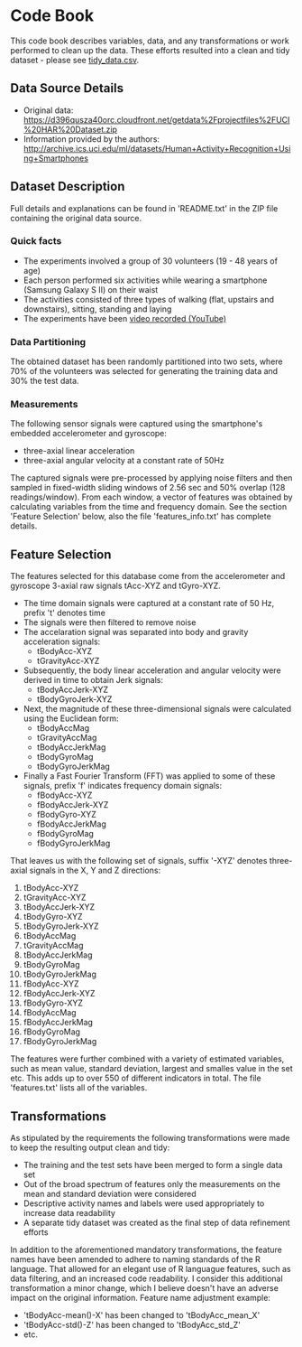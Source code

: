 # Code Book 
This code book describes variables, data, and any transformations or work  performed to clean up the data. 
These efforts resulted into a clean and tidy dataset - please see [tidy_data.csv](https://github.com/zezutom/GetAndCleanDataProject/blob/master/tidy_data.csv).

## Data Source Details
* Original data: https://d396qusza40orc.cloudfront.net/getdata%2Fprojectfiles%2FUCI%20HAR%20Dataset.zip
* Information provided by the authors: http://archive.ics.uci.edu/ml/datasets/Human+Activity+Recognition+Using+Smartphones

## Dataset Description
Full details and explanations can be found in 'README.txt' in the ZIP file containing the original data source.

### Quick facts
* The experiments involved a group of 30 volunteers (19 - 48 years of age)
* Each person performed six activities while wearing a smartphone (Samsung Galaxy S II) on their waist
* The activities consisted of three types of walking (flat, upstairs and downstairs), sitting, standing and laying
* The experiments have been [video recorded (YouTube)](http://www.youtube.com/watch?v=XOEN9W05_4A)

### Data Partitioning
The obtained dataset has been randomly partitioned into two sets, where 70% of the volunteers was selected for generating the training data and 30% the test data.

### Measurements
The following sensor signals were captured using the smartphone's embedded accelerometer and gyroscope:
* three-axial linear acceleration
* three-axial angular velocity at a constant rate of 50Hz

The captured signals were pre-processed by applying noise filters and then sampled in fixed-width sliding windows of 2.56 sec and 50% overlap (128 readings/window). From each window, a vector of features was obtained by calculating variables from the time and frequency domain. See the section 'Feature Selection' below, also the file 'features_info.txt' has complete details.

## Feature Selection
The features selected for this database come from the accelerometer and gyroscope 3-axial raw signals tAcc-XYZ and tGyro-XYZ. 

* The time domain signals were captured at a constant rate of 50 Hz, prefix 't' denotes time
* The signals were then filtered to remove noise
* The accelaration signal was separated into body and gravity acceleration signals: 
  * tBodyAcc-XYZ
  * tGravityAcc-XYZ
* Subsequently, the body linear acceleration and angular velocity were derived in time to obtain Jerk signals:
  * tBodyAccJerk-XYZ
  * tBodyGyroJerk-XYZ
* Next, the magnitude of these three-dimensional signals were calculated using the Euclidean form:
  * tBodyAccMag
  * tGravityAccMag
  * tBodyAccJerkMag
  * tBodyGyroMag
  * tBodyGyroJerkMag
* Finally a Fast Fourier Transform (FFT) was applied to some of these signals, prefix 'f' indicates frequency domain signals:
  * fBodyAcc-XYZ
  * fBodyAccJerk-XYZ
  * fBodyGyro-XYZ
  * fBodyAccJerkMag
  * fBodyGyroMag
  * fBodyGyroJerkMag

That leaves us with the following set of signals, suffix '-XYZ' denotes three-axial signals in the X, Y and Z directions:

1. tBodyAcc-XYZ
2. tGravityAcc-XYZ
3. tBodyAccJerk-XYZ
4. tBodyGyro-XYZ
5. tBodyGyroJerk-XYZ
6. tBodyAccMag
7. tGravityAccMag
8. tBodyAccJerkMag
9. tBodyGyroMag
10. tBodyGyroJerkMag
11. fBodyAcc-XYZ
12. fBodyAccJerk-XYZ
13. fBodyGyro-XYZ
14. fBodyAccMag
15. fBodyAccJerkMag
16. fBodyGyroMag
17. fBodyGyroJerkMag

The features were further combined with a variety of estimated variables, such as mean value, standard deviation, largest and smalles value in the set etc. This adds up to over 550 of different indicators in total. The file 'features.txt' lists all of the variables.

## Transformations
As stipulated by the requirements the following transformations were made to keep the resulting output clean and tidy:

* The training and the test sets have been merged to form a single data set
* Out of the broad spectrum of features only the measurements on the mean and standard deviation were considered
* Descriptive activity names and labels were used appropriately to increase data readability
* A separate tidy dataset was created as the final step of data refinement efforts

In addition to the aforementioned mandatory transformations, the feature names have been amended to adhere to naming standards of the R language. That allowed for an elegant use of R languague features, such as data filtering, and an increased code readability. I consider this additional transformation a minor change, which I believe doesn't have an adverse impact on the original information. Feature name adjustment example:

* 'tBodyAcc-mean()-X' has been changed to 'tBodyAcc_mean_X'
* 'tBodyAcc-std()-Z'  has been changed to 'tBodyAcc_std_Z'
* etc.
